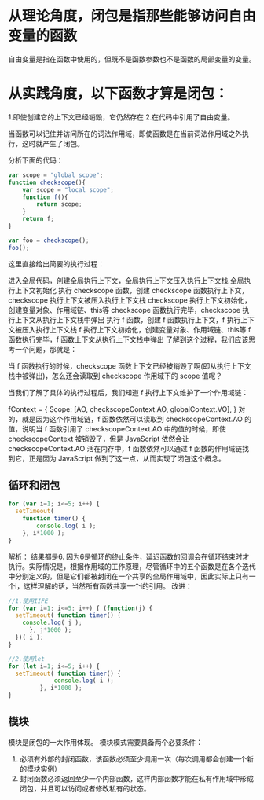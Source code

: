 # 从理论角度，闭包是指那些能够访问自由变量的函数
自由变量是指在函数中使用的，但既不是函数参数也不是函数的局部变量的变量。

# 从实践角度，以下函数才算是闭包：
1.即使创建它的上下文已经销毁，它仍然存在
2.在代码中引用了自由变量。

当函数可以记住并访问所在的词法作用域，即使函数是在当前词法作用域之外执行，这时就产生了闭包。

分析下面的代码：
```js
var scope = "global scope";
function checkscope(){
    var scope = "local scope";
    function f(){
        return scope;
    }
    return f;
}

var foo = checkscope();
foo();
```

这里直接给出简要的执行过程：

进入全局代码，创建全局执行上下文，全局执行上下文压入执行上下文栈
全局执行上下文初始化
执行 checkscope 函数，创建 checkscope 函数执行上下文，checkscope 执行上下文被压入执行上下文栈
checkscope 执行上下文初始化，创建变量对象、作用域链、this等
checkscope 函数执行完毕，checkscope 执行上下文从执行上下文栈中弹出
执行 f 函数，创建 f 函数执行上下文，f 执行上下文被压入执行上下文栈
f 执行上下文初始化，创建变量对象、作用域链、this等
f 函数执行完毕，f 函数上下文从执行上下文栈中弹出
了解到这个过程，我们应该思考一个问题，那就是：

当 f 函数执行的时候，checkscope 函数上下文已经被销毁了啊(即从执行上下文栈中被弹出)，怎么还会读取到 checkscope 作用域下的 scope 值呢？

当我们了解了具体的执行过程后，我们知道 f 执行上下文维护了一个作用域链：

fContext = {
    Scope: [AO, checkscopeContext.AO, globalContext.VO],
}
对的，就是因为这个作用域链，f 函数依然可以读取到 checkscopeContext.AO 的值，说明当 f 函数引用了 checkscopeContext.AO 中的值的时候，即使 checkscopeContext 被销毁了，但是 JavaScript 依然会让 checkscopeContext.AO 活在内存中，f 函数依然可以通过 f 函数的作用域链找到它，正是因为 JavaScript 做到了这一点，从而实现了闭包这个概念。

## 循环和闭包
```js
for (var i=1; i<=5; i++) { 
  setTimeout( 
    function timer() {
        console.log( i );
    }, i*1000 );
}
```
解析： 结果都是6.
因为6是循环的终止条件，延迟函数的回调会在循环结束时才执行。实际情况是，根据作用域的工作原理，尽管循环中的五个函数是在各个迭代中分别定义的，但是它们都被封闭在一个共享的全局作用域中，因此实际上只有一个i，这样理解的话，当然所有函数共享一个i的引用。
改进：
```js
//1.使用IIFE
for (var i=1; i<=5; i++) { (function(j) {
  setTimeout( function timer() {
    console.log( j );
      }, j*1000 );
  })( i );
}

//2.使用let
for (let i=1; i<=5; i++) { 
  setTimeout( function timer() {
             console.log( i );
         }, i*1000 );
}
```

## 模块
模块是闭包的一大作用体现。
模块模式需要具备两个必要条件：
1. 必须有外部的封闭函数，该函数必须至少调用一次（每次调用都会创建一个新的模块实例）
2. 封闭函数必须返回至少一个内部函数，这样内部函数才能在私有作用域中形成闭包，并且可以访问或者修改私有的状态。
